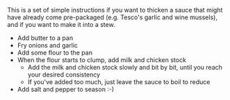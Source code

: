This is a set of simple instructions if you want to thicken a sauce that might have already come pre-packaged (e.g. Tesco's garlic and wine mussels), and if you want to make it into a stew. 

- Add butter to a pan
- Fry onions and garlic 
- Add some flour to the pan
- When the flour starts to clump, add milk and chicken stock 
  - Add the milk and chicken stock slowly and bit by bit, until you reach your desired consistency
  - If you've added too much, just leave the sauce to boil to reduce 
- Add salt and pepper to season :-) 
